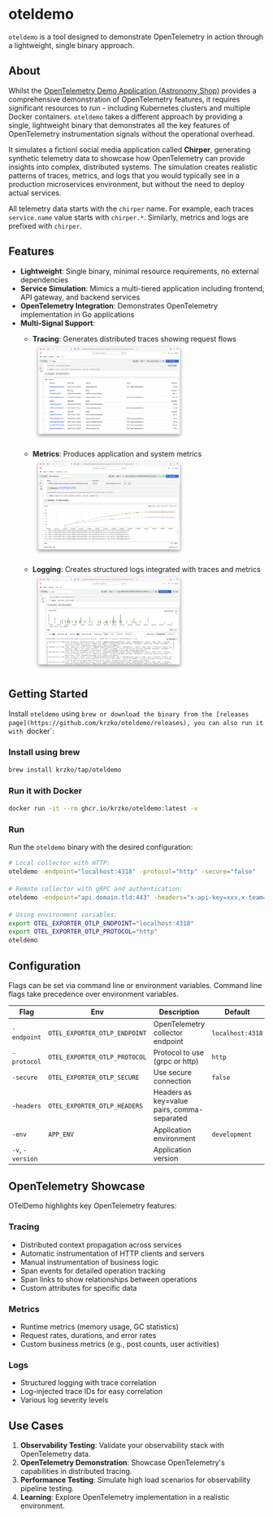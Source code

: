 # oteldemo

`oteldemo` is a tool designed to demonstrate OpenTelemetry in action through a lightweight, single binary approach.

## About

Whilst the [OpenTelemetry Demo Application (Astronomy Shop)](https://github.com/open-telemetry/opentelemetry-demo) provides a comprehensive demonstration of OpenTelemetry features, it requires significant resources to run - including Kubernetes clusters and multiple Docker containers. `oteldemo` takes a different approach by providing a single, lightweight binary that demonstrates all the key features of OpenTelemetry instrumentation signals without the operational overhead.

It simulates a fictionl social media application called **Chirper**, generating synthetic telemetry data to showcase how OpenTelemetry can provide insights into complex, distributed systems. The simulation creates realistic patterns of traces, metrics, and logs that you would typically see in a production microservices environment, but without the need to deploy actual services.

All telemetry data starts with the `chirper` name. For example, each traces `service.name` value starts with `chirper.*`. Similarly, metrics and logs are prefixed with `chirper`.

## Features

- **Lightweight**: Single binary, minimal resource requirements, no external dependencies
- **Service Simulation**: Mimics a multi-tiered application including frontend, API gateway, and backend services
- **OpenTelemetry Integration**: Demonstrates OpenTelemetry implementation in Go applications
- **Multi-Signal Support**: 
  - **Tracing**: Generates distributed traces showing request flows
  <img
  src="/assets/img/traces.png"
  alt="Traces"
  title="Traces"
  style="display: inline-block; margin: 0 auto; max-width: 300px">

  - **Metrics**: Produces application and system metrics
  <img
  src="/assets/img/metrics.png"
  alt="Metrics"
  title="Metrics"
  style="display: inline-block; margin: 0 auto; max-width: 300px">

  - **Logging**: Creates structured logs integrated with traces and metrics
  <img
  src="/assets/img/logs.png"
  alt="Logs"
  title="Logs"
  style="display: inline-block; margin: 0 auto; max-width: 300px">


## Getting Started

Install `oteldemo` using `brew or download the binary from the [releases page](https://github.com/krzko/oteldemo/releases), you can also run it with `docker`:

### Install using brew

```bash
brew install krzko/tap/oteldemo
```

### Run it with Docker

```bash
docker run -it --rm ghcr.io/krzko/oteldemo:latest -v
```
### Run

Run the `oteldemo` binary with the desired configuration:

```bash
# Local collector with HTTP:
oteldemo -endpoint="localhost:4318" -protocol="http" -secure="false"

# Remote collector with gRPC and authentication:
oteldemo -endpoint="api.domain.tld:443" -headers="x-api-key=xxx,x-team=xxx" -protocol="grpc" -secure="true"

# Using environment variables:
export OTEL_EXPORTER_OTLP_ENDPOINT="localhost:4318"
export OTEL_EXPORTER_OTLP_PROTOCOL="http"
oteldemo
```

## Configuration

Flags can be set via command line or environment variables. Command line flags take precedence over environment variables.

| Flag | Env | Description | Default |
|------|-----|-------------|---------|
| `-endpoint` | `OTEL_EXPORTER_OTLP_ENDPOINT` | OpenTelemetry collector endpoint | `localhost:4318` |
| `-protocol` | `OTEL_EXPORTER_OTLP_PROTOCOL` | Protocol to use (grpc or http) | `http` |
| `-secure` | `OTEL_EXPORTER_OTLP_SECURE` | Use secure connection | `false` |
| `-headers` | `OTEL_EXPORTER_OTLP_HEADERS` | Headers as key=value pairs, comma-separated | |
| `-env` | `APP_ENV` | Application environment | `development` |
| `-v`, `-version` |  | Application version | |

## OpenTelemetry Showcase

OTelDemo highlights key OpenTelemetry features:

### Tracing
- Distributed context propagation across services
- Automatic instrumentation of HTTP clients and servers
- Manual instrumentation of business logic
- Span events for detailed operation tracking
- Span links to show relationships between operations
- Custom attributes for specific data

### Metrics
- Runtime metrics (memory usage, GC statistics)
- Request rates, durations, and error rates
- Custom business metrics (e.g., post counts, user activities)

### Logs
- Structured logging with trace correlation
- Log-injected trace IDs for easy correlation
- Various log severity levels

## Use Cases

1. **Observability Testing**: Validate your observability stack with OpenTelemetry data.
2. **OpenTelemetry Demonstration**: Showcase OpenTelemetry's capabilities in distributed tracing.
3. **Performance Testing**: Simulate high load scenarios for observability pipeline testing.
4. **Learning**: Explore OpenTelemetry implementation in a realistic environment.
